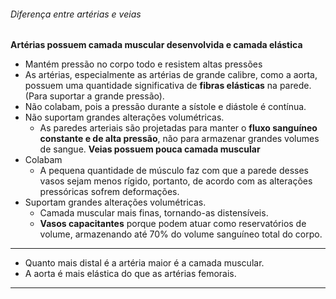 ###### Diferença entre artérias e veias

**Artérias possuem camada muscular desenvolvida e camada elástica**
- Mantém pressão no corpo todo e resistem altas pressões
- As artérias, especialmente as artérias de grande calibre, como a aorta, possuem uma quantidade significativa de **fibras elásticas** na parede. (Para suportar a grande pressão).
- Não colabam, pois a pressão durante a sístole e diástole é contínua.
- Não suportam grandes alterações volumétricas. 
	- As paredes arteriais são projetadas para manter o **fluxo sanguíneo constante e de alta pressão**, não para armazenar grandes volumes de sangue.
**Veias possuem pouca camada muscular**
- Colabam
	- A pequena quantidade de músculo faz com que a parede desses vasos sejam menos rígido, portanto, de acordo com as alterações pressóricas sofrem deformações. 
- Suportam grandes alterações volumétricas. 
	- Camada muscular mais finas, tornando-as distensíveis.
	- **Vasos capacitantes** porque podem atuar como reservatórios de volume, armazenando até 70% do volume sanguíneo total do corpo.
---
- Quanto mais distal é a artéria maior é a camada muscular. 
- A aorta é mais elástica do que as artérias femorais. 
---